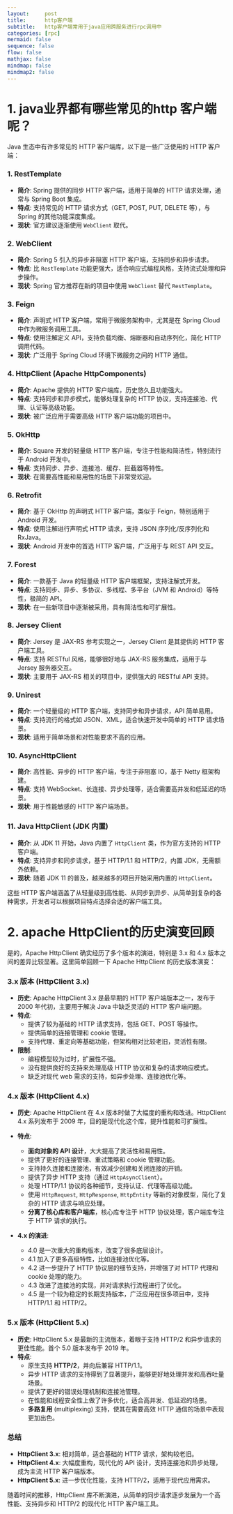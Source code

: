 ```yaml
---
layout:     post
title:      http客户端
subtitle:   http客户端常用于java应用跨服务进行rpc调用中
categories: [rpc]
mermaid: false
sequence: false
flow: false
mathjax: false
mindmap: false
mindmap2: false
---
```


# 1. java业界都有哪些常见的http 客户端呢？
Java 生态中有许多常见的 HTTP 客户端库，以下是一些广泛使用的 HTTP 客户端：

### 1. **RestTemplate**
   - **简介**: Spring 提供的同步 HTTP 客户端，适用于简单的 HTTP 请求处理，通常与 Spring Boot 集成。
   - **特点**: 支持常见的 HTTP 请求方式（GET, POST, PUT, DELETE 等），与 Spring 的其他功能深度集成。
   - **现状**: 官方建议逐渐使用 `WebClient` 取代。

### 2. **WebClient**
   - **简介**: Spring 5 引入的异步非阻塞 HTTP 客户端，支持同步和异步请求。
   - **特点**: 比 `RestTemplate` 功能更强大，适合响应式编程风格，支持流式处理和异步操作。
   - **现状**: Spring 官方推荐在新的项目中使用 `WebClient` 替代 `RestTemplate`。

### 3. **Feign**
   - **简介**: 声明式 HTTP 客户端，常用于微服务架构中，尤其是在 Spring Cloud 中作为微服务调用工具。
   - **特点**: 使用注解定义 API，支持负载均衡、熔断器和自动序列化，简化 HTTP 调用代码。
   - **现状**: 广泛用于 Spring Cloud 环境下微服务之间的 HTTP 通信。

### 4. **HttpClient (Apache HttpComponents)**
   - **简介**: Apache 提供的 HTTP 客户端库，历史悠久且功能强大。
   - **特点**: 支持同步和异步模式，能够处理复杂的 HTTP 协议，支持连接池、代理、认证等高级功能。
   - **现状**: 被广泛应用于需要高级 HTTP 客户端功能的项目中。

### 5. **OkHttp**
   - **简介**: Square 开发的轻量级 HTTP 客户端，专注于性能和简洁性，特别流行于 Android 开发中。
   - **特点**: 支持同步、异步、连接池、缓存、拦截器等特性。
   - **现状**: 在需要高性能和易用性的场景下非常受欢迎。

### 6. **Retrofit**
   - **简介**: 基于 OkHttp 的声明式 HTTP 客户端，类似于 Feign，特别适用于 Android 开发。
   - **特点**: 使用注解进行声明式 HTTP 请求，支持 JSON 序列化/反序列化和 RxJava。
   - **现状**: Android 开发中的首选 HTTP 客户端，广泛用于与 REST API 交互。

### 7. **Forest**
   - **简介**: 一款基于 Java 的轻量级 HTTP 客户端框架，支持注解式开发。
   - **特点**: 支持同步、异步、多协议、多线程、多平台（JVM 和 Android）等特性，极简的 API。
   - **现状**: 在一些新项目中逐渐被采用，具有简洁性和可扩展性。

### 8. **Jersey Client**
   - **简介**: Jersey 是 JAX-RS 参考实现之一，Jersey Client 是其提供的 HTTP 客户端工具。
   - **特点**: 支持 RESTful 风格，能够很好地与 JAX-RS 服务集成，适用于与 Jersey 服务器交互。
   - **现状**: 主要用于 JAX-RS 相关的项目中，提供强大的 RESTful API 支持。

### 9. **Unirest**
   - **简介**: 一个轻量级的 HTTP 客户端，支持同步和异步请求，API 简单易用。
   - **特点**: 支持流行的格式如 JSON、XML，适合快速开发中简单的 HTTP 请求场景。
   - **现状**: 适用于简单场景和对性能要求不高的应用。

### 10. **AsyncHttpClient**
   - **简介**: 高性能、异步的 HTTP 客户端，专注于非阻塞 IO，基于 Netty 框架构建。
   - **特点**: 支持 WebSocket、长连接、异步处理等，适合需要高并发和低延迟的场景。
   - **现状**: 用于性能敏感的 HTTP 客户端场景。

### 11. **Java HttpClient (JDK 内置)**
   - **简介**: 从 JDK 11 开始，Java 内置了 `HttpClient` 类，作为官方支持的 HTTP 客户端。
   - **特点**: 支持异步和同步请求，基于 HTTP/1.1 和 HTTP/2，内置 JDK，无需额外依赖。
   - **现状**: 随着 JDK 11 的普及，越来越多的项目开始采用内置的 `HttpClient`。

这些 HTTP 客户端涵盖了从轻量级到高性能、从同步到异步、从简单到复杂的各种需求，开发者可以根据项目特点选择合适的客户端工具。

# 2. apache HttpClient的历史演变回顾
是的，Apache HttpClient 确实经历了多个版本的演进，特别是 3.x 和 4.x 版本之间的差异比较显著。这里简单回顾一下 Apache HttpClient 的历史版本演变：

### **3.x 版本 (HttpClient 3.x)**
- **历史**: Apache HttpClient 3.x 是最早期的 HTTP 客户端版本之一，发布于 2000 年代初，主要用于解决 Java 中缺乏灵活的 HTTP 客户端问题。
- **特点**:
  - 提供了较为基础的 HTTP 请求支持，包括 GET、POST 等操作。
  - 提供简单的连接管理和 cookie 管理。
  - 支持代理、重定向等基础功能，但架构相对比较老旧，灵活性有限。
- **限制**:
  - 编程模型较为过时，扩展性不强。
  - 没有提供良好的支持来处理高级 HTTP 协议和复杂的请求响应模式。
  - 缺乏对现代 web 需求的支持，如异步处理、连接池优化等。

### **4.x 版本 (HttpClient 4.x)**
- **历史**: Apache HttpClient 在 4.x 版本时做了大幅度的重构和改进。HttpClient 4.x 系列发布于 2009 年，目的是现代化这个库，提升性能和可扩展性。
- **特点**:
  - **面向对象的 API 设计**，大大提高了灵活性和易用性。
  - 提供了更好的连接管理、重试策略和 cookie 管理功能。
  - 支持持久连接和连接池，有效减少创建和关闭连接的开销。
  - 提供了异步 HTTP 支持（通过 `HttpAsyncClient`）。
  - 处理 HTTP/1.1 协议的各种细节，支持认证、代理等高级功能。
  - 使用 `HttpRequest`, `HttpResponse`, `HttpEntity` 等新的对象模型，简化了复杂的 HTTP 请求与响应处理。
  - **分离了核心库和客户端库**，核心库专注于 HTTP 协议处理，客户端库专注于 HTTP 请求的执行。
  
- **4.x 的演进**:
  - 4.0 是一次重大的重构版本，改变了很多底层设计。
  - 4.1 加入了更多高级特性，比如连接池优化等。
  - 4.2 进一步提升了 HTTP 协议层的细节支持，并增强了对 HTTP 代理和 cookie 处理的能力。
  - 4.3 改进了连接池的实现，并对请求执行流程进行了优化。
  - 4.5 是一个较为稳定的长期支持版本，广泛应用在很多项目中，支持 HTTP/1.1 和 HTTP/2。

### **5.x 版本 (HttpClient 5.x)**
- **历史**: HttpClient 5.x 是最新的主流版本，着眼于支持 HTTP/2 和异步请求的更佳性能。首个 5.0 版本发布于 2019 年。
- **特点**:
  - 原生支持 **HTTP/2**，并向后兼容 HTTP/1.1。
  - 异步 HTTP 请求的支持得到了显著提升，能够更好地处理并发和高吞吐量场景。
  - 提供了更好的错误处理机制和连接池管理。
  - 在性能和线程安全性上做了许多优化，适合高并发、低延迟的场景。
  - **多路复用** (multiplexing) 支持，使其在需要高效 HTTP 通信的场景中表现更加出色。

### **总结**
- **HttpClient 3.x**: 相对简单，适合基础的 HTTP 请求，架构较老旧。
- **HttpClient 4.x**: 大幅度重构，现代化的 API 设计，支持连接池和异步处理，成为主流 HTTP 客户端版本。
- **HttpClient 5.x**: 进一步优化性能，支持 HTTP/2，适用于现代应用需求。

随着时间的推移，HttpClient 库不断演进，从简单的同步请求逐步发展为一个高性能、支持异步和 HTTP/2 的现代化 HTTP 客户端工具。
